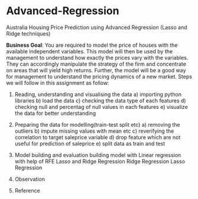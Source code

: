 # Advanced-Regression
Australia Housing Price Prediction using Advanced Regression (Lasso and Ridge techniques)

<b>Business Goal</b>:
You are required to model the price of houses with the available independent variables. This model will then be used by the management to understand how exactly the prices vary with the variables. They can accordingly manipulate the strategy of the firm and concentrate on areas that will yield high returns. Further, the model will be a good way for management to understand the pricing dynamics of a new market.
Steps we will follow in this assignment as follow:
1. Reading, understanding and visualising the data
   a) importing python libraries
   b) load the data
   c) checking the data type of each features
   d) checking null and percentag of null values in each features
   e) visualize the data for better understanding
   
2. Preparing the data for modelling(train-test split etc)
   a) removing the outliers
   b) impute missing values with mean etc
   c) reverifying the correlation to target saleprice variable
   d) drop feature which are not useful for prediction of saleprice
   e) split data as train and test 
3. Model building and evaluation
   building model with Linear regression with help of RFE
   Lasso and Ridge Regression
       Ridge Regression
       Lasso Regression
4. Observation
5. Reference

